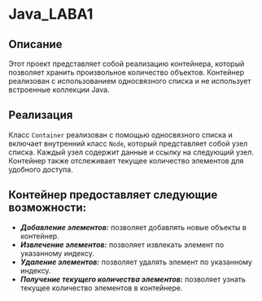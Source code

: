 # Java_LABA1
## Описание
Этот проект представляет собой реализацию контейнера, который позволяет хранить произвольное количество объектов. Контейнер реализован с использованием односвязного списка и не использует встроенные коллекции Java.

## Реализация
Класс `Container` реализован с помощью односвязного списка и включает внутренний класс `Node`, который представляет собой узел списка. Каждый узел содержит данные и ссылку на следующий узел. Контейнер также отслеживает текущее количество элементов для удобного доступа.

## Контейнер предоставляет следующие возможности:
   + ***Добавление элементов:*** позволяет добавлять новые объекты в контейнер.
   + ***Извлечение элементов:*** позволяет извлекать элемент по указанному индексу.
   + ***Удаление элементов:*** позволяет удалять элемент по указанному индексу.
   + ***Получение текущего количества элементов:*** позволяет узнать текущее количество элементов в контейнере.
